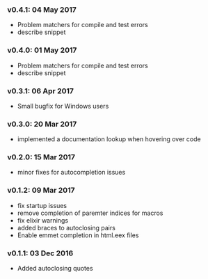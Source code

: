 ### v0.4.1: 04 May 2017
  - Problem matchers for compile and test errors
  - describe snippet

### v0.4.0: 01 May 2017
  - Problem matchers for compile and test errors
  - describe snippet

### v0.3.1: 06 Apr 2017
  - Small bugfix for Windows users

### v0.3.0: 20 Mar 2017
  - implemented a documentation lookup when hovering over code

### v0.2.0: 15 Mar 2017
  - minor fixes for autocompletion issues

### v0.1.2: 09 Mar 2017
  - fix startup issues
  - remove completion of paremter indices for macros
  - fix elixir warnings
  - added braces to autoclosing pairs
  - Enable emmet completion in html.eex files

### v0.1.1: 03 Dec 2016
  - Added autoclosing quotes
